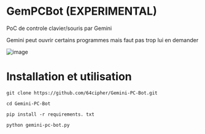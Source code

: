 # GemPCBot (EXPERIMENTAL)
PoC de controle clavier/souris par Gemini

Gemini peut ouvrir certains programmes mais faut pas trop lui en demander 

![image](https://github.com/user-attachments/assets/2a69f987-4936-4e50-bbb0-920c2c88695c)

# Installation et utilisation

```git clone https://github.com/64cipher/Gemini-PC-Bot.git```

```cd Gemini-PC-Bot```

```pip install -r requirements. txt```

```python gemini-pc-bot.py```
